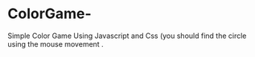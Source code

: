# ColorGame-
Simple Color Game Using Javascript and Css (you should find the circle using the mouse movement  . 
